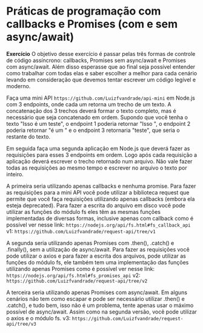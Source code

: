# Práticas de programação com callbacks e Promises (com e sem async/await)
**Exercício**
O objetivo desse exercício é passar pelas três formas de controle de código assíncrono: callbacks, Promises sem async/await e Promises com async/await. Além disso esperasse que ao final seja possível entender como trabalhar com todas elas e saber escolher a melhor para cada cenário levando em consideração que devemos tentar escrever um código legível e moderno.

Faça uma mini API `https://github.com/Luizfvandrade/api-mini` em Node.js com 3 endpoints, onde cada um retorna um trecho de um texto. A concatenação dos 3 trechos deverá formar o texto completo, mas é necessário que seja concatenado em ordem. Supondo que você tenha o texto "Isso é um teste", o endpoint 1 poderia retornar "Isso ", o endpoint 2 poderia retornar "é um " e o endpoint 3 retornaria "teste", que seria o restante do texto.

Em seguida faça uma segunda aplicação em Node.js que deverá fazer as requisições para esses 3 endpoints em ordem. Logo após cada requisição a aplicação deverá escrever o trecho retornado num arquivo. Não vale fazer todas as requisições ao mesmo tempo e escrever no arquivo o texto por inteiro.

A primeira seria utilizando apenas callbacks e nenhuma promise. Para fazer as requisições para a mini API você pode utilizar a biblioteca request que permite que você faça requisições utilizando apenas callbacks (embora ela esteja deprecated). Para fazer a escrita do arquivo em disco você pode utilizar as funções do módulo fs eles têm as mesmas funções implementadas de diversas formas, inclusive apenas com callback como é possível ver nesse link: `https://nodejs.org/api/fs.html#fs_callback_api`
v1: `https://github.com/Luizfvandrade/request-api/tree/v1`

A segunda seria utilizando apenas Promises com .then(), .catch() e .finally(), sem a utilização de async/await. Para fazer as requisições você pode utilizar o axios e para fazer a escrita dos arquivos, pode utilizar as funções do módulo fs, ele também tem uma implementação das funções utilizando apenas Promises como é possível ver nesse link: `https://nodejs.org/api/fs.html#fs_promises_api`
v2: `https://github.com/Luizfvandrade/request-api/tree/v2`

A terceira seria utilizando apenas Promises com async/await. Em alguns cenários não tem como escapar e pode ser necessário utilizar .then() e .catch(),  e tudo bem, isso não é um problema, tente apenas usar o máximo possível de async/await. Assim como na segunda versão, você pode utilizar o axios e o módulo fs.
v3: `https://github.com/Luizfvandrade/request-api/tree/v3`
